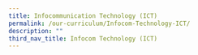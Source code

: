 ```yaml
---
title: Infocommunication Technology (ICT)
permalink: /our-curriculum/Infocom-Technology-ICT/
description: ""
third_nav_title: Infocom Technology (ICT)
---
```

